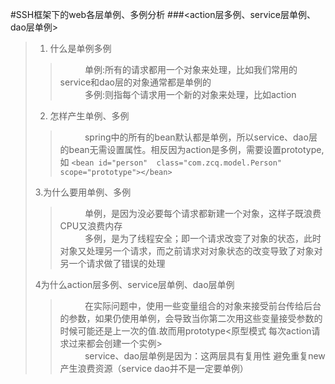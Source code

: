 #SSH框架下的web各层单例、多例分析
###<action层多例、service层单例、dao层单例>
>1. 什么是单例多例
>>&nbsp;&nbsp;&nbsp;&nbsp;&nbsp;&nbsp;&nbsp;&nbsp;&nbsp;&nbsp;单例:所有的请求都用一个对象来处理，比如我们常用的service和dao层的对象通常都是单例的<br>
  &nbsp;&nbsp;&nbsp;&nbsp;&nbsp;&nbsp;&nbsp;&nbsp;&nbsp;&nbsp;多例:则指每个请求用一个新的对象来处理，比如action
>
>2. 怎样产生单例、多例
>>&nbsp;&nbsp;&nbsp;&nbsp;&nbsp;&nbsp;&nbsp;&nbsp;&nbsp;&nbsp;spring中的所有的bean默认都是单例，所以service、dao层的bean无需设置属性。相反因为action是多例，需要设置prototype,如
   `<bean id="person"  class="com.zcq.model.Person"  scope="prototype"></bean>`
>
>3.为什么要用单例、多例
>>&nbsp;&nbsp;&nbsp;&nbsp;&nbsp;&nbsp;&nbsp;&nbsp;&nbsp;&nbsp;单例，是因为没必要每个请求都新建一个对象，这样子既浪费CPU又浪费内存<br>
>>&nbsp;&nbsp;&nbsp;&nbsp;&nbsp;&nbsp;&nbsp;&nbsp;&nbsp;&nbsp;多例，是为了线程安全；即一个请求改变了对象的状态，此时对象又处理另一个请求，而之前请求对对象状态的改变导致了对象对另一个请求做了错误的处理
>
>4为什么action层多例、service层单例、dao层单例
>> &nbsp;&nbsp;&nbsp;&nbsp;&nbsp;&nbsp;&nbsp;&nbsp;&nbsp;&nbsp;在实际问题中，使用一些变量组合的对象来接受前台传给后台的参数，如果仍使用单例，会导致当你第二次用这些变量接受参数的时候可能还是上一次的值.故而用prototype<原型模式 每次action请求过来都会创建一个实例><br>
>> &nbsp;&nbsp;&nbsp;&nbsp;&nbsp;&nbsp;&nbsp;&nbsp;&nbsp;&nbsp;service、dao层单例是因为：这两层具有复用性 避免重复new产生浪费资源（service dao并不是一定要单例）
>
